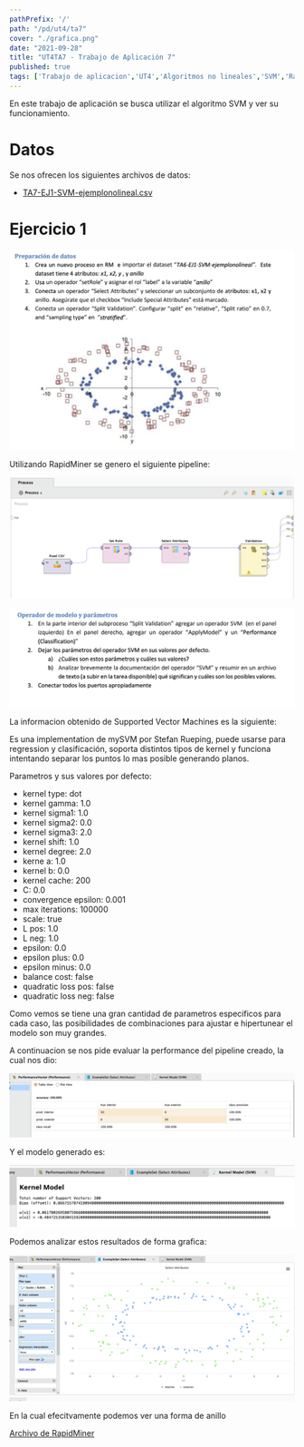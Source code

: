 ```yaml
---
pathPrefix: '/'
path: "/pd/ut4/ta7"
cover: "./grafica.png"
date: "2021-09-28"
title: "UT4TA7 - Trabajo de Aplicación 7"
published: true
tags: ['Trabajo de aplicacion','UT4','Algoritmos no lineales','SVM','RapidMiner']
---
```


En este trabajo de aplicación se busca utilizar el algoritmo SVM y ver su funcionamiento.

# Datos

Se nos ofrecen los siguientes archivos de datos:
- [TA7-EJ1-SVM-ejemplonolineal.csv](https://github.com/JuanFKurucz/ia-portfolio/blob/main/content/posts/ut/ut4/ta/ta7/TA7-EJ1-SVM-ejemplonolineal.csv)

# Ejercicio 1


![ej1](https://github.com/JuanFKurucz/ia-portfolio/blob/main/content/posts/ut/ut4/ta/ta7/ej1.png?raw=true)

Utilizando RapidMiner se genero el siguiente pipeline:

![rapidminer](https://github.com/JuanFKurucz/ia-portfolio/blob/main/content/posts/ut/ut4/ta/ta7/rapidminer.png?raw=true)

![ej2](https://github.com/JuanFKurucz/ia-portfolio/blob/main/content/posts/ut/ut4/ta/ta7/ej2.png?raw=true)

La informacion obtenido de Supported Vector Machines es la siguiente:

Es una implementation de mySVM por Stefan Rueping, puede usarse para regression y clasificación, soporta distintos tipos de kernel y funciona intentando separar los puntos lo mas posible generando planos.

Parametros y sus valores por defecto:
- kernel type: dot
- kernel gamma: 1.0
- kernel sigma1: 1.0
- kernel sigma2: 0.0
- kernel sigma3: 2.0
- kernel shift: 1.0
- kernel degree: 2.0
- kerne a: 1.0
- kernel b: 0.0
- kernel cache: 200
- C: 0.0
- convergence epsilon: 0.001
- max iterations: 100000
- scale: true
- L pos: 1.0
- L neg: 1.0
- epsilon: 0.0
- epsilon plus: 0.0
- epsilon minus: 0.0
- balance cost: false
- quadratic loss pos: false
- quadratic loss neg: false

Como vemos se tiene una gran cantidad de parametros especificos para cada caso, las posibilidades de combinaciones para ajustar e hipertunear el modelo son muy grandes.

A continuacion se nos pide evaluar la performance del pipeline creado, la cual nos dio:

![performance](https://github.com/JuanFKurucz/ia-portfolio/blob/main/content/posts/ut/ut4/ta/ta7/performance.png?raw=true)

Y el modelo generado es:

![kernel](https://github.com/JuanFKurucz/ia-portfolio/blob/main/content/posts/ut/ut4/ta/ta7/kernel.png?raw=true)

Podemos analizar estos resultados de forma grafica:

![grafica](https://github.com/JuanFKurucz/ia-portfolio/blob/main/content/posts/ut/ut4/ta/ta7/grafica.png?raw=true)

En la cual efecitvamente podemos ver una forma de anillo

[Archivo de RapidMiner](https://github.com/JuanFKurucz/ia-portfolio/blob/main/content/posts/ut/ut4/ta/ta7/model.rmp)

